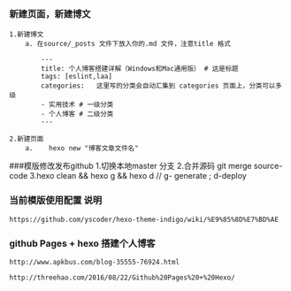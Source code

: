 ### 新建页面，新建博文
    1.新建博文
        a. 在source/_posts 文件下放入你的.md 文件，注意title 格式
        
            ---
            title: 个人博客搭建详解（Windows和Mac通用版） # 这是标题
            tags: [eslint,laa]  
            categories:   这里写的分类会自动汇集到 categories 页面上，分类可以多级  
            - 实用技术 # 一级分类
            - 个人博客 # 二级分类 
            ---

    2.新建页面
        a.    hexo new "博客文章文件名"
    
###模版修改发布github
    1.切换本地master 分支
    2.合并源码  git merge source-code
    3.hexo clean && hexo g && hexo d      // g- generate ; d-deploy

### 当前模版使用配置 说明

    https://github.com/yscoder/hexo-theme-indigo/wiki/%E9%85%8D%E7%BD%AE

### github Pages + hexo 搭建个人博客
    http://www.apkbus.com/blog-35555-76924.html
    
    http://threehao.com/2016/08/22/Github%20Pages%20+%20Hexo/
